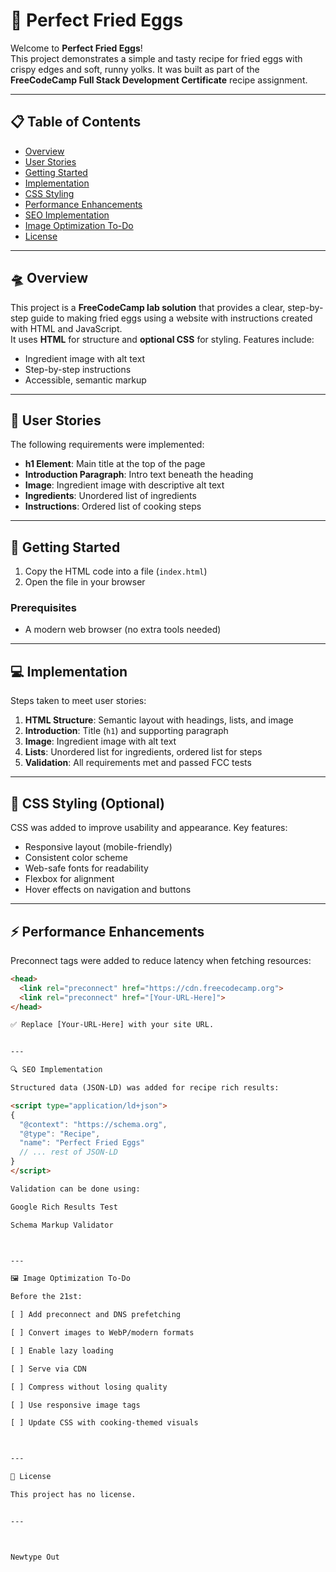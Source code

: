 # 🍳 Perfect Fried Eggs  

Welcome to **Perfect Fried Eggs**!  
This project demonstrates a simple and tasty recipe for fried eggs with crispy edges and soft, runny yolks. It was built as part of the **FreeCodeCamp Full Stack Development Certificate** recipe assignment.  

---

## 📋 Table of Contents  
- [Overview](#-overview)  
- [User Stories](#-user-stories)  
- [Getting Started](#-getting-started)  
- [Implementation](#-implementation)  
- [CSS Styling](#-css-styling)  
- [Performance Enhancements](#-performance-enhancements)  
- [SEO Implementation](#-seo-implementation)  
- [Image Optimization To-Do](#-image-optimization-to-do)  
- [License](#-license)  

---

## 🛸 Overview  
This project is a **FreeCodeCamp lab solution** that provides a clear, step-by-step guide to making fried eggs using a website with instructions created with HTML and JavaScript.  
It uses **HTML** for structure and **optional CSS** for styling. Features include:  

- Ingredient image with alt text  
- Step-by-step instructions  
- Accessible, semantic markup  

---

## 📝 User Stories  
The following requirements were implemented:  

- **h1 Element**: Main title at the top of the page  
- **Introduction Paragraph**: Intro text beneath the heading  
- **Image**: Ingredient image with descriptive alt text  
- **Ingredients**: Unordered list of ingredients  
- **Instructions**: Ordered list of cooking steps  

---

## 🚀 Getting Started  

1. Copy the HTML code into a file (`index.html`)  
2. Open the file in your browser  

### Prerequisites  
- A modern web browser (no extra tools needed)  

---

## 💻 Implementation  

Steps taken to meet user stories:  

1. **HTML Structure**: Semantic layout with headings, lists, and image  
2. **Introduction**: Title (`h1`) and supporting paragraph  
3. **Image**: Ingredient image with alt text  
4. **Lists**: Unordered list for ingredients, ordered list for steps  
5. **Validation**: All requirements met and passed FCC tests  

---

## 💅 CSS Styling (Optional)  

CSS was added to improve usability and appearance. Key features:  

- Responsive layout (mobile-friendly)  
- Consistent color scheme  
- Web-safe fonts for readability  
- Flexbox for alignment  
- Hover effects on navigation and buttons  

---

## ⚡ Performance Enhancements  

Preconnect tags were added to reduce latency when fetching resources:  

```html
<head>
  <link rel="preconnect" href="https://cdn.freecodecamp.org">
  <link rel="preconnect" href="[Your-URL-Here]">
</head>

✅ Replace [Your-URL-Here] with your site URL.


---

🔍 SEO Implementation

Structured data (JSON-LD) was added for recipe rich results:

<script type="application/ld+json">
{
  "@context": "https://schema.org",
  "@type": "Recipe",
  "name": "Perfect Fried Eggs"
  // ... rest of JSON-LD
}
</script>

Validation can be done using:

Google Rich Results Test

Schema Markup Validator



---

🖼️ Image Optimization To-Do

Before the 21st:

[ ] Add preconnect and DNS prefetching

[ ] Convert images to WebP/modern formats

[ ] Enable lazy loading

[ ] Serve via CDN

[ ] Compress without losing quality

[ ] Use responsive image tags

[ ] Update CSS with cooking-themed visuals



---

📜 License

This project has no license.


---



Newtype Out